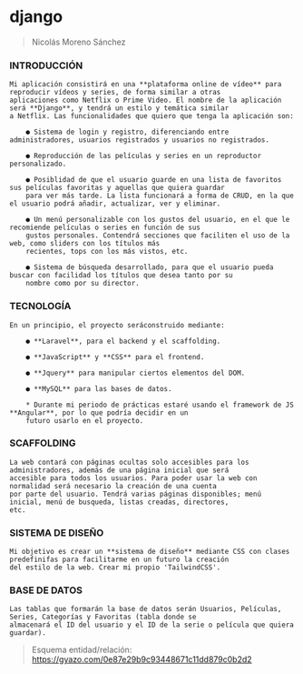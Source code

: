 # django
> Nicolás Moreno Sánchez

### INTRODUCCIÓN
	Mi aplicación consistirá en una **plataforma online de vídeo** para reproducir vídeos y series, de forma similar a otras
	aplicaciones como Netflix o Prime Video. El nombre de la aplicación será **Django**, y tendrá un estilo y temática similar 
	a Netflix. Las funcionalidades que quiero que tenga la aplicación son:

		● Sistema de login y registro, diferenciando entre administradores, usuarios registrados y usuarios no registrados.
		
		● Reproducción de las películas y series en un reproductor personalizado.
		
		● Posiblidad de que el usuario guarde en una lista de favoritos sus películas favoritas y aquellas que quiera guardar
		para ver más tarde. La lista funcionará a forma de CRUD, en la que el usuario podrá añadir, actualizar, ver y eliminar.
		
		● Un menú personalizable con los gustos del usuario, en el que le recomiende películas o series en función de sus
		gustos personales. Contendrá secciones que faciliten el uso de la web, como sliders con los títulos más 
		recientes, tops con los más vistos, etc.
		
		● Sistema de búsqueda desarrollado, para que el usuario pueda buscar con facilidad los títulos que desea tanto por su
		nombre como por su director.

### TECNOLOGÍA
	En un principio, el proyecto seráconstruido mediante:

		● **Laravel**, para el backend y el scaffolding.
		
		● **JavaScript** y **CSS** para el frontend.
		
		● **Jquery** para manipular ciertos elementos del DOM.
		
		● **MySQL** para las bases de datos.
		
		* Durante mi periodo de prácticas estaré usando el framework de JS **Angular**, por lo que podría decidir en un
		futuro usarlo en el proyecto.

### SCAFFOLDING
	La web contará con páginas ocultas solo accesibles para los administradores, además de una página inicial que será
	accesible para todos los usuarios. Para poder usar la web con normalidad será necesario la creación de una cuenta
	por parte del usuario. Tendrá varias páginas disponibles; menú inicial, menú de busqueda, listas creadas, directores,
	etc.

### SISTEMA DE DISEÑO
	Mi objetivo es crear un **sistema de diseño** mediante CSS con clases predefinifas para facilitarme en un futuro la creación
	del estilo de la web. Crear mi propio 'TailwindCSS'.

### BASE DE DATOS
	Las tablas que formarán la base de datos serán Usuarios, Películas, Series, Categorías y Favoritas (tabla donde se
	almacenará el ID del usuario y el ID de la serie o película que quiera guardar).

> Esquema entidad/relación: https://gyazo.com/0e87e29b9c93448671c11dd879c0b2d2
